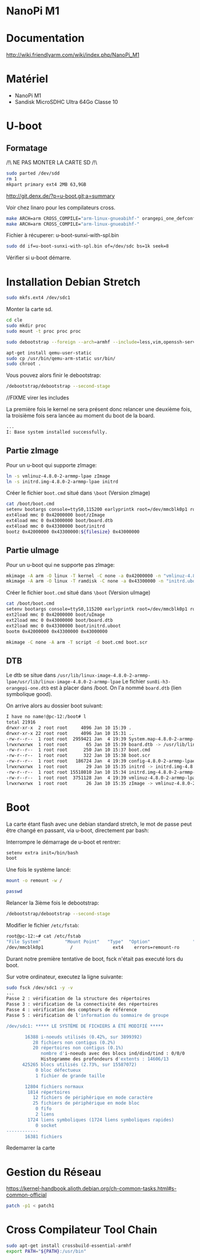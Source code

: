 NanoPi M1
=========

Documentation
=============

http://wiki.friendlyarm.com/wiki/index.php/NanoPi_M1

Matériel
========

- NanoPi M1
- Sandisk MicroSDHC Ultra 64Go Classe 10

U-boot
======

Formatage
---------

/!\ NE PAS MONTER LA CARTE SD /!\

```bash
sudo parted /dev/sdd
rm 1
mkpart primary ext4 2MB 63,9GB
```

http://git.denx.de/?p=u-boot.git;a=summary

Voir chez linaro pour les compilateurs cross.

```bash
make ARCH=arm CROSS_COMPILE="arm-linux-gnueabihf-" orangepi_one_defconfig
make ARCH=arm CROSS_COMPILE="arm-linux-gnueabihf-"
```

Fichier à récuperer: u-boot-sunxi-with-spl.bin

```bash
sudo dd if=u-boot-sunxi-with-spl.bin of=/dev/sdc bs=1k seek=8
```

Vérifier si u-boot démarre.

Installation Debian Stretch
===========================

```bash
sudo mkfs.ext4 /dev/sdc1
```

Monter la carte sd.

```bash
cd cle
sudo mkdir proc
sudo mount -t proc proc proc
```

```bash
sudo debootstrap --foreign --arch=armhf --include=less,vim,openssh-server,make,u-boot-tools,initramfs-tools,htop,linux-image-armmp-lpae stretch .
```

```bash
apt-get install qemu-user-static
sudo cp /usr/bin/qemu-arm-static usr/bin/
sudo chroot .
```

Vous pouvez alors finir le debootstrap:

```bash
/debootstrap/debootstrap --second-stage
```

//FIXME virer les includes

La première fois le kernel ne sera présent donc relancer une deuxième fois, la troisième fois sera lancée au moment du boot de la board.

```bash
...
I: Base system installed successfully.
```

Partie zImage
-------------

Pour un u-boot qui supporte zImage:

```bash
ln -s vmlinuz-4.8.0-2-armmp-lpae zImage
ln -s initrd.img-4.8.0-2-armmp-lpae initrd
```

Créer le fichier `boot.cmd` situé dans `\boot` (Version zImage)

```bash
cat /boot/boot.cmd
setenv bootargs console=ttyS0,115200 earlyprintk root=/dev/mmcblk0p1 rootwait panic=10 ${extra}
ext4load mmc 0 0x42000000 boot/zImage
ext4load mmc 0 0x43000000 boot/board.dtb
ext4load mmc 0 0x43300000 boot/initrd
bootz 0x42000000 0x43300000:${filesize} 0x43000000
```

Partie uImage
-------------

Pour un u-boot qui ne supporte pas zImage:

```bash
mkimage -A arm -O linux -T kernel -C none -a 0x42000000 -n "vmlinuz-4.8.0-2-armmp-lpae" -d vmlinuz-4.8.0-2-armmp-lpae uImage
mkimage -A arm -O linux -T ramdisk -C none -a 0x43300000 -n "initrd.uboot" -d initrd.uboot initrd.uboot
```

Créer le fichier `boot.cmd` situé dans `\boot` (Version uImage)

```bash
cat /boot/boot.cmd
setenv bootargs console=ttyS0,115200 earlyprintk root=/dev/mmcblk0p1 rootwait panic=10 ${extra}
ext2load mmc 0 0x42000000 boot/uImage
ext2load mmc 0 0x43000000 boot/board.dtb
ext2load mmc 0 0x43300000 boot/initrd.uboot
bootm 0x42000000 0x43300000 0x43000000
```

```bash
mkimage -C none -A arm -T script -d boot.cmd boot.scr
```

DTB
---

Le dtb se situe dans `/usr/lib/linux-image-4.8.0-2-armmp-lpae/usr/lib/linux-image-4.8.0-2-armmp-lpae`
Le fichier `sun8i-h3-orangepi-one.dtb` est à placer dans /boot. On l'a nommé `board.dtb` (lien symbolique good).

On arrive alors au dossier boot suivant:

```bash
I have no name!@pc-12:/boot# l
total 21916
drwxr-xr-x  2 root root     4096 Jan 10 15:39 .
drwxr-xr-x 22 root root     4096 Jan 10 15:31 ..
-rw-r--r--  1 root root  2959421 Jan  4 19:39 System.map-4.8.0-2-armmp-lpae
lrwxrwxrwx  1 root root       65 Jan 10 15:39 board.dtb -> /usr/lib/linux-image-4.8.0-2-armmp-lpae/sun8i-h3-orangepi-one.dtb
-rw-r--r--  1 root root      250 Jan 10 15:37 boot.cmd
-rw-r--r--  1 root root      322 Jan 10 15:38 boot.scr
-rw-r--r--  1 root root   186724 Jan  4 19:39 config-4.8.0-2-armmp-lpae
lrwxrwxrwx  1 root root       29 Jan 10 15:35 initrd -> initrd.img-4.8.0-2-armmp-lpae
-rw-r--r--  1 root root 15518010 Jan 10 15:34 initrd.img-4.8.0-2-armmp-lpae
-rw-r--r--  1 root root  3751128 Jan  4 19:39 vmlinuz-4.8.0-2-armmp-lpae
lrwxrwxrwx  1 root root       26 Jan 10 15:35 zImage -> vmlinuz-4.8.0-2-armmp-lpae
```

Boot
====

La carte étant flash avec une debian standard stretch, le mot de passe peut être changé en passant, via u-boot, directement par bash:

Interrompre le démarrage de u-boot et rentrer:

```bash
setenv extra init=/bin/bash
boot
```

Une fois le système lancé:

```bash
mount -o remount -w /
```
```bash
passwd
```

Relancer la 3ième fois le debootstrap:

```bash
/debootstrap/debootstrap --second-stage
```

Modifier le fichier `/etc/fstab`:

```bash
root@pc-12:~# cat /etc/fstab 
"File System"         "Mount Point"   "Type"  "Option"                "Dump"  "Pass"
/dev/mmcblk0p1          /               ext4    errors=remount-ro       0       1
```

Durant notre première tentative de boot, fsck n'était pas executé lors du boot.

Sur votre ordinateur, executez la ligne suivante:

```bash
sudo fsck /dev/sdc1 -y -v
...
Passe 2 : vérification de la structure des répertoires
Passe 3 : vérification de la connectivité des répertoires
Passe 4 : vérification des compteurs de référence
Passe 5 : vérification de l'information du sommaire de groupe

/dev/sdc1: ***** LE SYSTÈME DE FICHIERS A ÉTÉ MODIFIÉ *****

       16388 i-noeuds utilisés (0.42%, sur 3899392)
          28 fichiers non contigus (0.2%)
          20 répertoires non contigus (0.1%)
             nombre d'i-noeuds avec des blocs ind/dind/tind : 0/0/0
             Histogramme des profondeurs d'extents : 14606/13
      425265 blocs utilisés (2.73%, sur 15587072)
           0 bloc défectueux
           1 fichier de grande taille

       12804 fichiers normaux
        1814 répertoires
          12 fichiers de périphérique en mode caractère
          25 fichiers de périphérique en mode bloc
           0 fifo
           2 liens
        1724 liens symboliques (1724 liens symboliques rapides)
           0 socket
------------
       16381 fichiers
```

Redemarrer la carte

Gestion du Réseau
=================

https://kernel-handbook.alioth.debian.org/ch-common-tasks.html#s-common-official

```bash
patch -p1 < patch1
```

Cross Compilateur Tool Chain
============================

```bash
sudo apt-get install crossbuild-essential-armhf
export PATH="${PATH}:/usr/bin"
```
